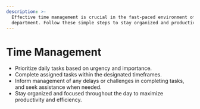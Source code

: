 ```yaml
---
description: >-
  Effective time management is crucial in the fast-paced environment of a floral
  department. Follow these simple steps to stay organized and productive.
---
```


# Time Management

* Prioritize daily tasks based on urgency and importance.
* Complete assigned tasks within the designated timeframes.
* Inform management of any delays or challenges in completing tasks, and seek assistance when needed.
* Stay organized and focused throughout the day to maximize productivity and efficiency.
